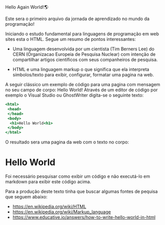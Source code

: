 Hello Again World!🌎

Este sera o primeiro arquivo da jornada de aprendizado no mundo da programação!

Iniciando o estudo fundamental para linguagens de programação em web sites esta o HTML.
Segue um resumo de pontos interessantes:

- Uma linguagem desenvolvida por um cientista (Tim Berners Lee) do CERN (Organizacao Europeia de Pesquisa Nuclear) com intenção de compartilhar artigos científicos com seus companheiros de pesquisa.

- HTML e uma linguagem markup o que significa que ela interpreta símbolos/texto para exibir, configurar, formatar uma pagina na web.

A seguir clássico um exemplo de código para uma pagina com mensagem no seu campo de corpo: Hello World!
Através de um editor de código por exemplo o Visual Studio ou GhostWriter digita-se o seguinte texto:

```htm
<html>
 <head>
 </head>
 <body>
  <h1>Hello World<h1>
 </body>
</html>
```

O resultado sera uma pagina da web com o texto no corpo:

# Hello World

Foi necessário pesquisar como exibir um código e não executá-lo em markdown para exibir este código acima.


Para a produção deste texto tinha que buscar algumas fontes de pequisa que seguem abaixo:

- https://en.wikipedia.org/wiki/HTML
- https://en.wikipedia.org/wiki/Markup_language
- https://www.educative.io/answers/how-to-write-hello-world-in-html